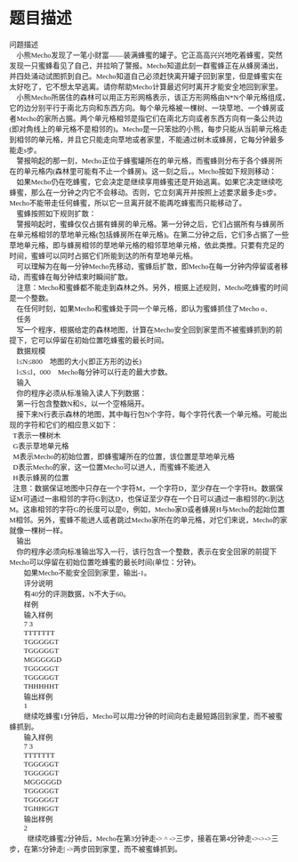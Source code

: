# 题目描述


<p class="MsoNormal" style="margin: 0cm 0cm 0pt; text-align: left" align="left"><span style="font-size: small"><span style="font-family: 宋体; mso-ascii-font-family: Calibri; mso-hansi-font-family: Calibri">问题描述</span></span><span lang="EN-US" style="font-size: 10pt"><o:p></o:p></span></p>
<p class="MsoNormal" style="margin: 0cm 0cm 0pt; text-align: left" align="left"><span style="font-size: small"><span lang="EN-US"><span style="mso-spacerun: yes"><font face="Calibri">    </font></span></span><span style="font-family: 宋体; mso-ascii-font-family: Calibri; mso-hansi-font-family: Calibri">小熊</span><span lang="EN-US"><font face="Calibri">Mecho</font></span><span style="font-family: 宋体; mso-ascii-font-family: Calibri; mso-hansi-font-family: Calibri">发现了一笔小财富——装满蜂蜜的罐子。它正高高兴兴地吃着蜂蜜，突然发现一只蜜蜂看见了自己，并拉响了警报。</span><span lang="EN-US"><font face="Calibri">Mecho</font></span><span style="font-family: 宋体; mso-ascii-font-family: Calibri; mso-hansi-font-family: Calibri">知道此刻一群蜜蜂正在从蜂房涌出，并四处涌动试图抓到自己。</span><span lang="EN-US"><font face="Calibri">Mecho</font></span><span style="font-family: 宋体; mso-ascii-font-family: Calibri; mso-hansi-font-family: Calibri">知道自己必须赶快离开罐子回到家里，但是蜂蜜实在太好吃了，它不想太早逃离。请你帮助</span><span lang="EN-US"><font face="Calibri">Mecho</font></span><span style="font-family: 宋体; mso-ascii-font-family: Calibri; mso-hansi-font-family: Calibri">计算最迟何时离开才能安全地回到家里。</span></span><span lang="EN-US" style="font-size: 10pt"><o:p></o:p></span></p>
<p class="MsoNormal" style="margin: 0cm 0cm 0pt; text-align: left" align="left"><span style="font-size: small"><span lang="EN-US"><span style="mso-spacerun: yes"><font face="Calibri">    </font></span></span><span style="font-family: 宋体; mso-ascii-font-family: Calibri; mso-hansi-font-family: Calibri">小熊</span><span lang="EN-US"><font face="Calibri">Mecho</font></span><span style="font-family: 宋体; mso-ascii-font-family: Calibri; mso-hansi-font-family: Calibri">所居住的森林可以用正方形网格表示，该正方形网格由</span><span lang="EN-US"><font face="Calibri">N*N</font></span><span style="font-family: 宋体; mso-ascii-font-family: Calibri; mso-hansi-font-family: Calibri">个单元格组成，它的边分别平行于南北方向和东西方向。每个单元格被一棵树、一块草地、一个蜂房或者</span><span lang="EN-US"><font face="Calibri">Mecho</font></span><span style="font-family: 宋体; mso-ascii-font-family: Calibri; mso-hansi-font-family: Calibri">的家所占据。两个单元格相邻是指它们在南北方向或者东西方向有一条公共边</span><span lang="EN-US"><font face="Calibri">(</font></span><span style="font-family: 宋体; mso-ascii-font-family: Calibri; mso-hansi-font-family: Calibri">即对角线上的单元格不是相邻的</span><span lang="EN-US"><font face="Calibri">)</font></span><span style="font-family: 宋体; mso-ascii-font-family: Calibri; mso-hansi-font-family: Calibri">。</span><span lang="EN-US"><font face="Calibri">Mecho</font></span><span style="font-family: 宋体; mso-ascii-font-family: Calibri; mso-hansi-font-family: Calibri">是一只笨拙的小熊，每步只能从当前单元格走到相邻的单元格，并且它只能走向草地或者家里，不能通过树木或蜂房，它每分钟最多能走</span><span lang="EN-US"><font face="Calibri">s</font></span><span style="font-family: 宋体; mso-ascii-font-family: Calibri; mso-hansi-font-family: Calibri">步。</span></span><span lang="EN-US" style="font-size: 10pt"><o:p></o:p></span></p>
<p class="MsoNormal" style="margin: 0cm 0cm 0pt; text-align: left" align="left"><span style="font-size: small"><span lang="EN-US"><span style="mso-spacerun: yes"><font face="Calibri">    </font></span></span><span style="font-family: 宋体; mso-ascii-font-family: Calibri; mso-hansi-font-family: Calibri">警报响起的那一刻，</span><span lang="EN-US"><font face="Calibri">Mecho</font></span><span style="font-family: 宋体; mso-ascii-font-family: Calibri; mso-hansi-font-family: Calibri">正位于蜂蜜罐所在的单元格，而蜜蜂则分布于各个蜂房所在的单元格内</span><span lang="EN-US"><font face="Calibri">(</font></span><span style="font-family: 宋体; mso-ascii-font-family: Calibri; mso-hansi-font-family: Calibri">森林里可能有不止一个蜂房</span><span lang="EN-US"><font face="Calibri">)</font></span><span style="font-family: 宋体; mso-ascii-font-family: Calibri; mso-hansi-font-family: Calibri">。这一刻之后，。</span><span lang="EN-US"><font face="Calibri">Mecho</font></span><span style="font-family: 宋体; mso-ascii-font-family: Calibri; mso-hansi-font-family: Calibri">按如下规则移动：</span></span><span lang="EN-US" style="font-size: 10pt"><o:p></o:p></span></p>
<p class="MsoNormal" style="margin: 0cm 0cm 0pt; text-align: left" align="left"><span style="font-size: small"><span lang="EN-US"><span style="mso-spacerun: yes"><font face="Calibri">    </font></span></span><span style="font-family: 宋体; mso-ascii-font-family: Calibri; mso-hansi-font-family: Calibri">如果</span><span lang="EN-US"><font face="Calibri">Mecho</font></span><span style="font-family: 宋体; mso-ascii-font-family: Calibri; mso-hansi-font-family: Calibri">仍在吃蜂蜜，它会决定是继续享用蜂蜜还是开始逃离。如果它决定继续吃蜂蜜，那么在一分钟之内它不会移动。否则，它立刻离开并按照上述要求最多走</span><span lang="EN-US"><font face="Calibri">S</font></span><span style="font-family: 宋体; mso-ascii-font-family: Calibri; mso-hansi-font-family: Calibri">步。</span></span><span lang="EN-US" style="font-size: 10pt"><o:p></o:p></span></p>
<p class="MsoNormal" style="margin: 0cm 0cm 0pt; text-align: left" align="left"><span style="font-size: small"><span lang="EN-US"><font face="Calibri">Mecho</font></span><span style="font-family: 宋体; mso-ascii-font-family: Calibri; mso-hansi-font-family: Calibri">不能带走任何蜂蜜，所以它一旦离开就不能再吃蜂蜜而只能移动了。</span></span><span lang="EN-US" style="font-size: 10pt"><o:p></o:p></span></p>
<p class="MsoNormal" style="margin: 0cm 0cm 0pt; text-align: left" align="left"><span style="font-size: small"><span lang="EN-US"><span style="mso-spacerun: yes"><font face="Calibri">    </font></span></span><span style="font-family: 宋体; mso-ascii-font-family: Calibri; mso-hansi-font-family: Calibri">蜜蜂按照如下规则扩散：</span></span><span lang="EN-US" style="font-size: 10pt"><o:p></o:p></span></p>
<p class="MsoNormal" style="margin: 0cm 0cm 0pt; text-align: left" align="left"><span style="font-size: small"><span lang="EN-US"><span style="mso-spacerun: yes"><font face="Calibri">    </font></span></span><span style="font-family: 宋体; mso-ascii-font-family: Calibri; mso-hansi-font-family: Calibri">警报响起时，蜜蜂仅仅占据有蜂房的单元格。第一分钟之后，它们占据所有与蜂房所在单元格相邻的草地单元格</span><span lang="EN-US"><font face="Calibri">(</font></span><span style="font-family: 宋体; mso-ascii-font-family: Calibri; mso-hansi-font-family: Calibri">包括蜂房所在单元格</span><span lang="EN-US"><font face="Calibri">)</font></span><span style="font-family: 宋体; mso-ascii-font-family: Calibri; mso-hansi-font-family: Calibri">。在第二分钟之后，它们多占据了一些草地单元格，即与蜂房相邻的草地单元格的相邻草地单元格，依此类推。只要有充足的时间，蜜蜂可以同时占据它们所能到达的所有草地单元格。</span></span><span lang="EN-US" style="font-size: 10pt"><o:p></o:p></span></p>
<p class="MsoNormal" style="margin: 0cm 0cm 0pt; text-align: left" align="left"><span style="font-size: small"><span lang="EN-US"><span style="mso-spacerun: yes"><font face="Calibri">    </font></span></span><span style="font-family: 宋体; mso-ascii-font-family: Calibri; mso-hansi-font-family: Calibri">可以理解为在每一分钟</span><span lang="EN-US"><font face="Calibri">Mecho</font></span><span style="font-family: 宋体; mso-ascii-font-family: Calibri; mso-hansi-font-family: Calibri">先移动，蜜蜂后扩散，即</span><span lang="EN-US"><font face="Calibri">Mecho</font></span><span style="font-family: 宋体; mso-ascii-font-family: Calibri; mso-hansi-font-family: Calibri">在每一分钟内停留或者移动，而蜜蜂在每分钟结束时瞬间扩散。</span></span><span lang="EN-US" style="font-size: 10pt"><o:p></o:p></span></p>
<p class="MsoNormal" style="margin: 0cm 0cm 0pt; text-align: left" align="left"><span style="font-size: small"><span lang="EN-US"><span style="mso-spacerun: yes"><font face="Calibri">    </font></span></span><span style="font-family: 宋体; mso-ascii-font-family: Calibri; mso-hansi-font-family: Calibri">注意：</span><span lang="EN-US"><font face="Calibri">Mecho</font></span><span style="font-family: 宋体; mso-ascii-font-family: Calibri; mso-hansi-font-family: Calibri">和蜜蜂都不能走到森林之外。另外，根据上述规则，</span><span lang="EN-US"><font face="Calibri">Mecho</font></span><span style="font-family: 宋体; mso-ascii-font-family: Calibri; mso-hansi-font-family: Calibri">吃蜂蜜的时间是一个整数。</span></span><span lang="EN-US" style="font-size: 10pt"><o:p></o:p></span></p>
<p class="MsoNormal" style="margin: 0cm 0cm 0pt; text-align: left" align="left"><span style="font-size: small"><span lang="EN-US"><span style="mso-spacerun: yes"><font face="Calibri">    </font></span></span><span style="font-family: 宋体; mso-ascii-font-family: Calibri; mso-hansi-font-family: Calibri">在任何时刻，如果</span><span lang="EN-US"><font face="Calibri">Mecho</font></span><span style="font-family: 宋体; mso-ascii-font-family: Calibri; mso-hansi-font-family: Calibri">和蜜蜂处于同一个单元格，即认为蜜蜂抓住了</span><span lang="EN-US"><font face="Calibri">Mecho o</font></span><span style="font-family: 宋体; mso-ascii-font-family: Calibri; mso-hansi-font-family: Calibri">．</span></span><span lang="EN-US" style="font-size: 10pt"><o:p></o:p></span></p>
<p class="MsoNormal" style="margin: 0cm 0cm 0pt; text-align: left" align="left"><span style="font-size: small"><span lang="EN-US"><span style="mso-spacerun: yes"><font face="Calibri">    </font></span></span><span style="font-family: 宋体; mso-ascii-font-family: Calibri; mso-hansi-font-family: Calibri">任务</span></span><span lang="EN-US" style="font-size: 10pt"><o:p></o:p></span></p>
<p class="MsoNormal" style="margin: 0cm 0cm 0pt; text-align: left" align="left"><span style="font-size: small"><span lang="EN-US"><span style="mso-spacerun: yes"><font face="Calibri">    </font></span></span><span style="font-family: 宋体; mso-ascii-font-family: Calibri; mso-hansi-font-family: Calibri">写一个程序，根据给定的森林地图，计算在</span><span lang="EN-US"><font face="Calibri">Mecho</font></span><span style="font-family: 宋体; mso-ascii-font-family: Calibri; mso-hansi-font-family: Calibri">安全回到家里而不被蜜蜂抓到的前提下，它可以停留在初始位置吃蜂蜜的最长时间。</span></span><span lang="EN-US" style="font-size: 10pt"><o:p></o:p></span></p>
<p class="MsoNormal" style="margin: 0cm 0cm 0pt; text-align: left" align="left"><span style="font-size: small"><span lang="EN-US"><span style="mso-spacerun: yes"><font face="Calibri">    </font></span></span><span style="font-family: 宋体; mso-ascii-font-family: Calibri; mso-hansi-font-family: Calibri">数据规模</span></span><span lang="EN-US" style="font-size: 10pt"><o:p></o:p></span></p>
<p class="MsoNormal" style="margin: 0cm 0cm 0pt; text-align: left" align="left"><span style="font-size: small"><span lang="EN-US"><font face="Calibri"><span style="mso-spacerun: yes">    </span>l</font></span><span style="font-family: 宋体; mso-ascii-font-family: Calibri; mso-hansi-font-family: Calibri">≤</span><span lang="EN-US"><font face="Calibri">N</font></span><span style="font-family: 宋体; mso-ascii-font-family: Calibri; mso-hansi-font-family: Calibri">≤</span><span lang="EN-US"><font face="Calibri">800<span style="mso-spacerun: yes">    </span></font></span><span style="font-family: 宋体; mso-ascii-font-family: Calibri; mso-hansi-font-family: Calibri">地图的大小</span><span lang="EN-US"><font face="Calibri">(</font></span><span style="font-family: 宋体; mso-ascii-font-family: Calibri; mso-hansi-font-family: Calibri">即正方形的边长</span><span lang="EN-US"><font face="Calibri">)</font></span></span><span lang="EN-US" style="font-size: 10pt"><font face="Calibri"><o:p></o:p></font></span></p>
<p class="MsoNormal" style="margin: 0cm 0cm 0pt; text-align: left" align="left"><span style="font-size: small"><span lang="EN-US"><font face="Calibri"><span style="mso-spacerun: yes">    </span>l</font></span><span style="font-family: 宋体; mso-ascii-font-family: Calibri; mso-hansi-font-family: Calibri">≤</span><span lang="EN-US"><font face="Calibri">S</font></span><span style="font-family: 宋体; mso-ascii-font-family: Calibri; mso-hansi-font-family: Calibri">≤</span><span lang="EN-US"><font face="Calibri">l</font></span><span style="font-family: 宋体; mso-ascii-font-family: Calibri; mso-hansi-font-family: Calibri">，</span><span lang="EN-US"><font face="Calibri">000<span style="mso-spacerun: yes">    </span>Mecho</font></span><span style="font-family: 宋体; mso-ascii-font-family: Calibri; mso-hansi-font-family: Calibri">每分钟可以行走的最大步数。</span></span><span lang="EN-US" style="font-size: 10pt"><o:p></o:p></span></p>
<p class="MsoNormal" style="margin: 0cm 0cm 0pt; text-align: left" align="left"><span style="font-size: small"><span lang="EN-US"><span style="mso-spacerun: yes"><font face="Calibri">    </font></span></span><span style="font-family: 宋体; mso-ascii-font-family: Calibri; mso-hansi-font-family: Calibri">输入</span></span><span lang="EN-US" style="font-size: 10pt"><o:p></o:p></span></p>
<p class="MsoNormal" style="margin: 0cm 0cm 0pt; text-align: left" align="left"><span style="font-size: small"><span lang="EN-US"><span style="mso-spacerun: yes"><font face="Calibri">    </font></span></span><span style="font-family: 宋体; mso-ascii-font-family: Calibri; mso-hansi-font-family: Calibri">你的程序必须从标准输入读人下列数据：</span></span><span lang="EN-US" style="font-size: 10pt"><o:p></o:p></span></p>
<p class="MsoNormal" style="margin: 0cm 0cm 0pt; text-align: left" align="left"><span style="font-size: small"><span lang="EN-US"><span style="mso-spacerun: yes"><font face="Calibri">    </font></span></span><span style="font-family: 宋体; mso-ascii-font-family: Calibri; mso-hansi-font-family: Calibri">第一行包含整数</span><span lang="EN-US"><font face="Calibri">N</font></span><span style="font-family: 宋体; mso-ascii-font-family: Calibri; mso-hansi-font-family: Calibri">和</span><span lang="EN-US"><font face="Calibri">S</font></span><span style="font-family: 宋体; mso-ascii-font-family: Calibri; mso-hansi-font-family: Calibri">，以一个空格隔开。</span></span><span lang="EN-US" style="font-size: 10pt"><o:p></o:p></span></p>
<p class="MsoNormal" style="margin: 0cm 0cm 0pt; text-align: left" align="left"><span style="font-size: small"><span lang="EN-US"><span style="mso-spacerun: yes"><font face="Calibri">    </font></span></span><span style="font-family: 宋体; mso-ascii-font-family: Calibri; mso-hansi-font-family: Calibri">接下来N行表示森林的地图，其中每行包N个字符，每个字符代表一个单元格。可能出现的字符和它们的相应意义如下：</span></span><span lang="EN-US" style="font-size: 10pt"><o:p></o:p></span></p>
<p class="MsoNormal" style="margin: 0cm 0cm 0pt; text-align: left" align="left"><span style="font-size: small"><span lang="EN-US"><font face="Calibri"><span style="mso-spacerun: yes">  </span>T</font></span><span style="font-family: 宋体; mso-ascii-font-family: Calibri; mso-hansi-font-family: Calibri">表示一棵树木</span></span><span lang="EN-US" style="font-size: 10pt"><o:p></o:p></span></p>
<p class="MsoNormal" style="margin: 0cm 0cm 0pt; text-align: left" align="left"><span style="font-size: small"><span lang="EN-US"><font face="Calibri"><span style="mso-spacerun: yes">  G</span></font></span><span style="font-family: 宋体; mso-ascii-font-family: Calibri; mso-hansi-font-family: Calibri">表示草地单元格</span></span><span lang="EN-US" style="font-size: 10pt"><o:p></o:p></span></p>
<p class="MsoNormal" style="margin: 0cm 0cm 0pt; text-align: left" align="left"><span style="font-size: small"><span lang="EN-US"><font face="Calibri"><span style="mso-spacerun: yes">  </span>M</font></span><span style="font-family: 宋体; mso-ascii-font-family: Calibri; mso-hansi-font-family: Calibri">表示</span><span lang="EN-US"><font face="Calibri">Mecho</font></span><span style="font-family: 宋体; mso-ascii-font-family: Calibri; mso-hansi-font-family: Calibri">的初始位置，即蜂蜜罐所在的位置，该位置是草地单元格</span></span><span lang="EN-US" style="font-size: 10pt"><o:p></o:p></span></p>
<p class="MsoNormal" style="margin: 0cm 0cm 0pt; text-align: left" align="left"><span style="font-size: small"><span lang="EN-US"><font face="Calibri"><span style="mso-spacerun: yes">  </span>D</font></span><span style="font-family: 宋体; mso-ascii-font-family: Calibri; mso-hansi-font-family: Calibri">表示</span><span lang="EN-US"><font face="Calibri">Mecho</font></span><span style="font-family: 宋体; mso-ascii-font-family: Calibri; mso-hansi-font-family: Calibri">的家，这一位置</span><span lang="EN-US"><font face="Calibri">Mecho</font></span><span style="font-family: 宋体; mso-ascii-font-family: Calibri; mso-hansi-font-family: Calibri">可以进人，而蜜蜂不能进入</span></span><span lang="EN-US" style="font-size: 10pt"><o:p></o:p></span></p>
<p class="MsoNormal" style="margin: 0cm 0cm 0pt; text-align: left" align="left"><span style="font-size: small"><span lang="EN-US"><font face="Calibri"><span style="mso-spacerun: yes">  </span>H</font></span><span style="font-family: 宋体; mso-ascii-font-family: Calibri; mso-hansi-font-family: Calibri">表示蜂房的位置</span></span><span lang="EN-US" style="font-size: 10pt"><o:p></o:p></span></p>
<p class="MsoNormal" style="margin: 0cm 0cm 0pt; text-align: left" align="left"><span style="font-size: small"><span lang="EN-US"><span style="mso-spacerun: yes"><font face="Calibri">  </font></span></span><span style="font-family: 宋体; mso-ascii-font-family: Calibri; mso-hansi-font-family: Calibri">注意：数据保证地图中只存在一个字符</span><span lang="EN-US"><font face="Calibri">M</font></span><span style="font-family: 宋体; mso-ascii-font-family: Calibri; mso-hansi-font-family: Calibri">，一个字符</span><span lang="EN-US"><font face="Calibri">D</font></span><span style="font-family: 宋体; mso-ascii-font-family: Calibri; mso-hansi-font-family: Calibri">，至少存在一个字符</span><span lang="EN-US"><font face="Calibri">H</font></span><span style="font-family: 宋体; mso-ascii-font-family: Calibri; mso-hansi-font-family: Calibri">。数据保证</span><span lang="EN-US"><font face="Calibri">M</font></span><span style="font-family: 宋体; mso-ascii-font-family: Calibri; mso-hansi-font-family: Calibri">可通过一串相邻的字符</span><span lang="EN-US"><font face="Calibri">G</font></span><span style="font-family: 宋体; mso-ascii-font-family: Calibri; mso-hansi-font-family: Calibri">到达</span><span lang="EN-US"><font face="Calibri">D</font></span><span style="font-family: 宋体; mso-ascii-font-family: Calibri; mso-hansi-font-family: Calibri">，也保证至少存在一个日可以通过一串相邻的</span><span lang="EN-US"><font face="Calibri">G</font></span><span style="font-family: 宋体; mso-ascii-font-family: Calibri; mso-hansi-font-family: Calibri">到达</span><span lang="EN-US"><font face="Calibri">M</font></span><span style="font-family: 宋体; mso-ascii-font-family: Calibri; mso-hansi-font-family: Calibri">。这串相邻的字符</span><span lang="EN-US"><font face="Calibri">G</font></span><span style="font-family: 宋体; mso-ascii-font-family: Calibri; mso-hansi-font-family: Calibri">的长度可以是</span><span lang="EN-US"><font face="Calibri">0</font></span><span style="font-family: 宋体; mso-ascii-font-family: Calibri; mso-hansi-font-family: Calibri">，例如，</span><span lang="EN-US"><font face="Calibri">Mecho</font></span><span style="font-family: 宋体; mso-ascii-font-family: Calibri; mso-hansi-font-family: Calibri">家</span><span lang="EN-US"><font face="Calibri">D</font></span><span style="font-family: 宋体; mso-ascii-font-family: Calibri; mso-hansi-font-family: Calibri">或者蜂房</span><span lang="EN-US"><font face="Calibri">H</font></span><span style="font-family: 宋体; mso-ascii-font-family: Calibri; mso-hansi-font-family: Calibri">与</span><span lang="EN-US"><font face="Calibri">Mecho</font></span><span style="font-family: 宋体; mso-ascii-font-family: Calibri; mso-hansi-font-family: Calibri">的起始位置</span><span lang="EN-US"><font face="Calibri">M</font></span><span style="font-family: 宋体; mso-ascii-font-family: Calibri; mso-hansi-font-family: Calibri">相邻。另外，蜜蜂不能进人或者跳过</span><span lang="EN-US"><font face="Calibri">Mecho</font></span><span style="font-family: 宋体; mso-ascii-font-family: Calibri; mso-hansi-font-family: Calibri">家所在的单元格，对它们来说，</span><span lang="EN-US"><font face="Calibri">Mecho</font></span><span style="font-family: 宋体; mso-ascii-font-family: Calibri; mso-hansi-font-family: Calibri">的家就像一棵树一样。</span></span><span lang="EN-US" style="font-size: 10pt"><o:p></o:p></span></p>
<p class="MsoNormal" style="margin: 0cm 0cm 0pt; text-align: left" align="left"><span style="font-size: small"><span lang="EN-US"><span style="mso-spacerun: yes"><font face="Calibri">    </font></span></span><span style="font-family: 宋体; mso-ascii-font-family: Calibri; mso-hansi-font-family: Calibri">输出</span></span><span lang="EN-US" style="font-size: 10pt"><o:p></o:p></span></p>
<p class="MsoNormal" style="margin: 0cm 0cm 0pt; text-align: left" align="left"><span style="font-size: small"><span lang="EN-US"><span style="mso-spacerun: yes"><font face="Calibri">    </font></span></span><span style="font-family: 宋体; mso-ascii-font-family: Calibri; mso-hansi-font-family: Calibri">你的程序必须向标准输出写入一行，该行包含一个整数，表示在安全回家的前提下</span><span lang="EN-US"><font face="Calibri">Mecho</font></span><span style="font-family: 宋体; mso-ascii-font-family: Calibri; mso-hansi-font-family: Calibri">可以停留在初始位置吃蜂蜜的最长时间</span><span lang="EN-US"><font face="Calibri">(</font></span><span style="font-family: 宋体; mso-ascii-font-family: Calibri; mso-hansi-font-family: Calibri">单位：分钟</span><span lang="EN-US"><font face="Calibri">)</font></span><span style="font-family: 宋体; mso-ascii-font-family: Calibri; mso-hansi-font-family: Calibri">。</span></span><span lang="EN-US" style="font-size: 10pt"><o:p></o:p></span></p>
<p class="MsoNormal" style="margin: 0cm 0cm 0pt; text-indent: 19.5pt; text-align: left" align="left"><span style="font-size: small"><span style="font-family: 宋体; mso-ascii-font-family: Calibri; mso-hansi-font-family: Calibri">如果</span><span lang="EN-US"><font face="Calibri">Mecho</font></span><span style="font-family: 宋体; mso-ascii-font-family: Calibri; mso-hansi-font-family: Calibri">不能安全回到家里，输出</span><span lang="EN-US"><font face="Calibri">-1</font></span><span style="font-family: 宋体; mso-ascii-font-family: Calibri; mso-hansi-font-family: Calibri">。</span></span><span lang="EN-US" style="font-size: 10pt"><o:p></o:p></span></p>
<p class="MsoNormal" style="margin: 0cm 0cm 0pt; text-indent: 19.5pt; text-align: left" align="left"><span style="font-size: small"><span style="font-family: 宋体; mso-ascii-font-family: Calibri; mso-hansi-font-family: Calibri">评分说明</span></span><span lang="EN-US" style="font-size: 10pt"><o:p></o:p></span></p>
<p class="MsoNormal" style="margin: 0cm 0cm 0pt; text-indent: 19.5pt; text-align: left" align="left"><span style="font-size: small"><span style="font-family: 宋体; mso-ascii-font-family: Calibri; mso-hansi-font-family: Calibri">有</span><span lang="EN-US"><font face="Calibri">40</font></span><span style="font-family: 宋体; mso-ascii-font-family: Calibri; mso-hansi-font-family: Calibri">分的评测数据，</span><span lang="EN-US"><font face="Calibri">N</font></span><span style="font-family: 宋体; mso-ascii-font-family: Calibri; mso-hansi-font-family: Calibri">不大于</span><span lang="EN-US"><font face="Calibri">60</font></span><span style="font-family: 宋体; mso-ascii-font-family: Calibri; mso-hansi-font-family: Calibri">。</span></span><span lang="EN-US" style="font-size: 10pt"><o:p></o:p></span></p>
<p class="MsoNormal" style="margin: 0cm 0cm 0pt; text-indent: 19.5pt; text-align: left" align="left"><span style="font-size: small"><span style="font-family: 宋体; mso-ascii-font-family: Calibri; mso-hansi-font-family: Calibri">样例</span></span><span lang="EN-US" style="font-size: 10pt"><o:p></o:p></span></p>
<p class="MsoNormal" style="margin: 0cm 0cm 0pt; text-indent: 19.5pt; text-align: left" align="left"><span style="font-size: small"><span style="font-family: 宋体; mso-ascii-font-family: Calibri; mso-hansi-font-family: Calibri">输入样例</span><font face="Calibri"> </font></span><span style="font-size: 10pt"><font face="Calibri"><span lang="EN-US"><o:p></o:p></span></font></span></p>
<p class="MsoNormal" style="margin: 0cm 0cm 0pt; text-indent: 19.5pt; text-align: left" align="left"><span style="font-size: small"><span lang="EN-US"><font face="Calibri">7 3</font></span></span><span lang="EN-US" style="font-size: 10pt"><font face="Calibri"><o:p></o:p></font></span></p>
<p class="MsoNormal" style="margin: 0cm 0cm 0pt; text-indent: 19.5pt; text-align: left" align="left"><span style="font-size: small"><span lang="EN-US"><font face="Calibri">TTTTTTT</font></span></span><span lang="EN-US" style="font-size: 10pt"><font face="Calibri"><o:p></o:p></font></span></p>
<p class="MsoNormal" style="margin: 0cm 0cm 0pt; text-indent: 19.5pt; text-align: left" align="left"><span style="font-size: small"><span lang="EN-US"><font face="Calibri">TGGGGGT</font></span></span><span lang="EN-US" style="font-size: 10pt"><font face="Calibri"><o:p></o:p></font></span></p>
<p class="MsoNormal" style="margin: 0cm 0cm 0pt; text-indent: 19.5pt; text-align: left" align="left"><span style="font-size: small"><span lang="EN-US"><font face="Calibri">TGGGGGT</font></span></span><span lang="EN-US" style="font-size: 10pt"><font face="Calibri"><o:p></o:p></font></span></p>
<p class="MsoNormal" style="margin: 0cm 0cm 0pt; text-indent: 19.5pt; text-align: left" align="left"><span style="font-size: small"><span lang="EN-US"><font face="Calibri">MGGGGGD</font></span></span><span lang="EN-US" style="font-size: 10pt"><font face="Calibri"><o:p></o:p></font></span></p>
<p class="MsoNormal" style="margin: 0cm 0cm 0pt; text-indent: 19.5pt; text-align: left" align="left"><span style="font-size: small"><span lang="EN-US"><font face="Calibri">TGGGGGT</font></span></span><span lang="EN-US" style="font-size: 10pt"><font face="Calibri"><o:p></o:p></font></span></p>
<p class="MsoNormal" style="margin: 0cm 0cm 0pt; text-indent: 19.5pt; text-align: left" align="left"><span style="font-size: small"><span lang="EN-US"><font face="Calibri">TGGGGGT</font></span></span><span lang="EN-US" style="font-size: 10pt"><font face="Calibri"><o:p></o:p></font></span></p>
<p class="MsoNormal" style="margin: 0cm 0cm 0pt; text-indent: 19.5pt; text-align: left" align="left"><span style="font-size: small"><span lang="EN-US"><font face="Calibri">THHHHHT</font></span></span><span lang="EN-US" style="font-size: 10pt"><font face="Calibri"><o:p></o:p></font></span></p>
<p class="MsoNormal" style="margin: 0cm 0cm 0pt; text-indent: 19.5pt; text-align: left" align="left"><span style="font-size: small"><span style="font-family: 宋体; mso-ascii-font-family: Calibri; mso-hansi-font-family: Calibri">输出样例</span></span><span lang="EN-US" style="font-size: 10pt"><o:p></o:p></span></p>
<p class="MsoNormal" style="margin: 0cm 0cm 0pt; text-indent: 19.5pt; text-align: left" align="left"><span style="font-size: small"><span lang="EN-US"><font face="Calibri">1</font></span></span><span lang="EN-US" style="font-size: 10pt"><font face="Calibri"><o:p></o:p></font></span></p>
<p class="MsoNormal" style="margin: 0cm 0cm 0pt; text-indent: 19.5pt; text-align: left" align="left"><span style="font-size: small"><span style="font-family: 宋体; mso-ascii-font-family: Calibri; mso-hansi-font-family: Calibri">继续吃蜂蜜</span><span lang="EN-US"><font face="Calibri">1</font></span><span style="font-family: 宋体; mso-ascii-font-family: Calibri; mso-hansi-font-family: Calibri">分钟后，</span><span lang="EN-US"><font face="Calibri">Mecho</font></span><span style="font-family: 宋体; mso-ascii-font-family: Calibri; mso-hansi-font-family: Calibri">可以用</span><span lang="EN-US"><font face="Calibri">2</font></span><span style="font-family: 宋体; mso-ascii-font-family: Calibri; mso-hansi-font-family: Calibri">分钟的时间向右走最短路回到家里，而不被蜜蜂抓到。</span></span><span lang="EN-US" style="font-size: 10pt"><o:p></o:p></span></p>
<p class="MsoNormal" style="margin: 0cm 0cm 0pt; text-indent: 19.5pt; text-align: left" align="left"><span style="font-size: small"><span style="font-family: 宋体; mso-ascii-font-family: Calibri; mso-hansi-font-family: Calibri">输入样例</span><font face="Calibri"> </font></span><span style="font-size: 10pt"><font face="Calibri"><span lang="EN-US"><o:p></o:p></span></font></span></p>
<p class="MsoNormal" style="margin: 0cm 0cm 0pt; text-indent: 19.5pt; text-align: left" align="left"><span style="font-size: small"><span lang="EN-US"><font face="Calibri">7 3</font></span></span><span lang="EN-US" style="font-size: 10pt"><font face="Calibri"><o:p></o:p></font></span></p>
<p class="MsoNormal" style="margin: 0cm 0cm 0pt; text-indent: 19.5pt; text-align: left" align="left"><span style="font-size: small"><span lang="EN-US"><font face="Calibri">TTTTTTT</font></span></span><span lang="EN-US" style="font-size: 10pt"><font face="Calibri"><o:p></o:p></font></span></p>
<p class="MsoNormal" style="margin: 0cm 0cm 0pt; text-indent: 19.5pt; text-align: left" align="left"><span style="font-size: small"><span lang="EN-US"><font face="Calibri">TGGGGGT</font></span></span><span lang="EN-US" style="font-size: 10pt"><font face="Calibri"><o:p></o:p></font></span></p>
<p class="MsoNormal" style="margin: 0cm 0cm 0pt; text-indent: 19.5pt; text-align: left" align="left"><span style="font-size: small"><span lang="EN-US"><font face="Calibri">TGGGGGT</font></span></span><span lang="EN-US" style="font-size: 10pt"><font face="Calibri"><o:p></o:p></font></span></p>
<p class="MsoNormal" style="margin: 0cm 0cm 0pt; text-indent: 19.5pt; text-align: left" align="left"><span style="font-size: small"><span lang="EN-US"><font face="Calibri">MGGGGGD</font></span></span><span lang="EN-US" style="font-size: 10pt"><font face="Calibri"><o:p></o:p></font></span></p>
<p class="MsoNormal" style="margin: 0cm 0cm 0pt; text-indent: 19.5pt; text-align: left" align="left"><span style="font-size: small"><span lang="EN-US"><font face="Calibri">TGGGGGT</font></span></span><span lang="EN-US" style="font-size: 10pt"><font face="Calibri"><o:p></o:p></font></span></p>
<p class="MsoNormal" style="margin: 0cm 0cm 0pt; text-indent: 19.5pt; text-align: left" align="left"><span style="font-size: small"><span lang="EN-US"><font face="Calibri">TGGGGGT</font></span></span><span lang="EN-US" style="font-size: 10pt"><font face="Calibri"><o:p></o:p></font></span></p>
<p class="MsoNormal" style="margin: 0cm 0cm 0pt; text-indent: 19.5pt; text-align: left" align="left"><span style="font-size: small"><span lang="EN-US"><font face="Calibri">TGHHGGT</font></span></span><span lang="EN-US" style="font-size: 10pt"><font face="Calibri"><o:p></o:p></font></span></p>
<p class="MsoNormal" style="margin: 0cm 0cm 0pt; text-indent: 19.5pt; text-align: left" align="left"><span style="font-size: small"><span style="font-family: 宋体; mso-ascii-font-family: Calibri; mso-hansi-font-family: Calibri">输出样例</span></span><span lang="EN-US" style="font-size: 10pt"><o:p></o:p></span></p>
<p class="MsoNormal" style="margin: 0cm 0cm 0pt; text-indent: 19.5pt; text-align: left" align="left"><span style="font-size: small"><span lang="EN-US"><font face="Calibri">2</font></span></span><span lang="EN-US" style="font-size: 10pt"><font face="Calibri"><o:p></o:p></font></span></p>
<p class="MsoNormal" style="margin: 0cm 0cm 0pt; text-indent: 19.5pt; text-align: left" align="left"><span style="font-size: small"><span lang="EN-US"><span style="mso-spacerun: yes"><font face="Calibri">  </font></span></span><span style="font-family: 宋体; mso-ascii-font-family: Calibri; mso-hansi-font-family: Calibri">继续吃蜂蜜</span><span lang="EN-US"><font face="Calibri">2</font></span><span style="font-family: 宋体; mso-ascii-font-family: Calibri; mso-hansi-font-family: Calibri">分钟后，</span><span lang="EN-US"><font face="Calibri">Mecho</font></span><span style="font-family: 宋体; mso-ascii-font-family: Calibri; mso-hansi-font-family: Calibri">在第</span><span lang="EN-US"><font face="Calibri">3</font></span><span style="font-family: 宋体; mso-ascii-font-family: Calibri; mso-hansi-font-family: Calibri">分钟走</span><span lang="EN-US"><font face="Calibri">-&gt; ^ -&gt;</font></span><span style="font-family: 宋体; mso-ascii-font-family: Calibri; mso-hansi-font-family: Calibri">三步，接着在第</span><span lang="EN-US"><font face="Calibri">4</font></span><span style="font-family: 宋体; mso-ascii-font-family: Calibri; mso-hansi-font-family: Calibri">分钟走</span><span lang="EN-US"><font face="Calibri">-&gt;-&gt;-&gt;</font></span><span style="font-family: 宋体; mso-ascii-font-family: Calibri; mso-hansi-font-family: Calibri">三步，在第</span><span lang="EN-US"><font face="Calibri">5</font></span><span style="font-family: 宋体; mso-ascii-font-family: Calibri; mso-hansi-font-family: Calibri">分钟走</span><span lang="EN-US"><font face="Calibri">| -&gt;</font></span><span style="font-family: 宋体; mso-ascii-font-family: Calibri; mso-hansi-font-family: Calibri">两步回到家里，而不被蜜蜂抓到。</span></span><span lang="EN-US" style="font-size: 10pt"><o:p></o:p></span></p>
<p><span style="font-size: small"> </span></p>
